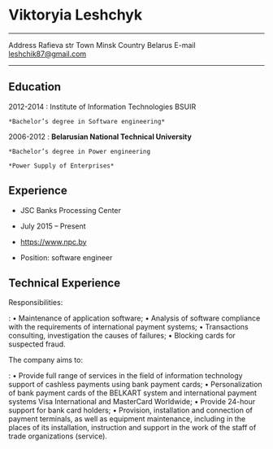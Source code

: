 Viktoryia Leshchyk
==================

-------------------        ----------------------------
Address                           Rafieva str
Town                              Minsk
Country                           Belarus
E-mail                            leshchik87@gmail.com
-------------------        ----------------------------

Education
---------

2012-2014 
:   Institute of Information Technologies BSUIR

    *Bachelor’s degree in Software engineering*

2006-2012
:   **Belarusian National Technical University**

    *Bachelor’s degree in Power engineering
    
	*Power Supply of Enterprises*

Experience
----------

* JSC Banks Processing Center

* July 2015 – Present

* https://www.npc.by

* Position: software engineer

Technical Experience
--------------------

Responsibilities:

:   • Maintenance of application software;
    • Analysis of software compliance with the requirements of international payment systems;
    • Transactions consulting, investigation the causes of failures;
    • Blocking cards for suspected fraud.

The company aims to:

:   • Provide full range of services in the field of information technology support of cashless payments using
      bank payment cards;
    • Personalization of bank payment cards of the BELKART system and international payment systems Visa
      International and MasterCard Worldwide;
    • Provide 24-hour support for bank card holders;
    • Provision, installation and connection of payment terminals, as well as equipment maintenance,
      including in the places of its installation, instruction and support in the work of the staff of trade
      organizations (service).
